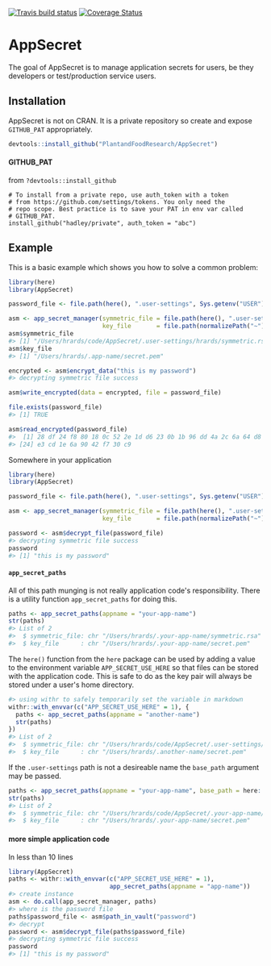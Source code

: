 
<!-- README.md is generated from README.Rmd. Please edit that file -->
[![Travis build status](https://travis-ci.com/PlantandFoodResearch/AppSecret.svg?token=Kpqpmk91fYg5k9hdqK3y&branch=master)](https://travis-ci.com/PlantandFoodResearch/AppSecret) [![Coverage Status](https://coveralls.io/repos/github/PlantandFoodResearch/AppSecret/badge.svg?branch=master&t=Z7xp1S)](https://coveralls.io/github/PlantandFoodResearch/AppSecret?branch=master)

AppSecret
=========

The goal of AppSecret is to manage application secrets for users, be they developers or test/production service users.

Installation
------------

AppSecret is not on CRAN. It is a private repository so create and expose `GITHUB_PAT` appropriately.

``` r
devtools::install_github("PlantandFoodResearch/AppSecret")
```

#### GITHUB\_PAT

from `?devtools::install_github`

    # To install from a private repo, use auth_token with a token
    # from https://github.com/settings/tokens. You only need the
    # repo scope. Best practice is to save your PAT in env var called
    # GITHUB_PAT.
    install_github("hadley/private", auth_token = "abc")

Example
-------

This is a basic example which shows you how to solve a common problem:

``` r
library(here)
library(AppSecret)

password_file <- file.path(here(), ".user-settings", Sys.getenv("USER"), "password")

asm <- app_secret_manager(symmetric_file = file.path(here(), ".user-settings", Sys.getenv("USER"), "symmetric.rsa"),
                          key_file       = file.path(normalizePath("~"), ".app-name", "secret.pem"))
asm$symmetric_file
#> [1] "/Users/hrards/code/AppSecret/.user-settings/hrards/symmetric.rsa"
asm$key_file
#> [1] "/Users/hrards/.app-name/secret.pem"

encrypted <- asm$encrypt_data("this is my password")
#> decrypting symmetric file success

asm$write_encrypted(data = encrypted, file = password_file)

file.exists(password_file)
#> [1] TRUE

asm$read_encrypted(password_file)
#>  [1] 28 df 24 f8 80 18 0c 52 2e 1d d6 23 0b 1b 96 dd 4a 2c 6a 64 d8 87 24
#> [24] e3 cd 1e 6a 90 42 f7 30 c9
```

Somewhere in your application

``` r
library(here)
library(AppSecret)

password_file <- file.path(here(), ".user-settings", Sys.getenv("USER"), "password")

asm <- app_secret_manager(symmetric_file = file.path(here(), ".user-settings", Sys.getenv("USER"), "symmetric.rsa"),
                          key_file       = file.path(normalizePath("~"), ".app-name", "secret.pem"))

password <- asm$decrypt_file(password_file)
#> decrypting symmetric file success
password
#> [1] "this is my password"
```

#### `app_secret_paths`

All of this path munging is not really application code's responsibility. There is a utility function `app_secret_paths` for doing this.

``` r
paths <- app_secret_paths(appname = "your-app-name")
str(paths)
#> List of 2
#>  $ symmetric_file: chr "/Users/hrards/.your-app-name/symmetric.rsa"
#>  $ key_file      : chr "/Users/hrards/.your-app-name/secret.pem"
```

The `here()` function from the `here` package can be used by adding a value to the environment variable `APP_SECRET_USE_HERE` so that files can be stored with the application code. This is safe to do as the key pair will always be stored under a user's home directory.

``` r
#> using withr to safely temporarily set the variable in markdown
withr::with_envvar(c("APP_SECRET_USE_HERE" = 1), {
  paths <- app_secret_paths(appname = "another-name")
  str(paths)
})
#> List of 2
#>  $ symmetric_file: chr "/Users/hrards/code/AppSecret/.user-settings/hrards/symmetric.rsa"
#>  $ key_file      : chr "/Users/hrards/.another-name/secret.pem"
```

If the `.user-settings` path is not a desireable name the `base_path` argument may be passed.

``` r
paths <- app_secret_paths(appname = "your-app-name", base_path = here::here())
str(paths)
#> List of 2
#>  $ symmetric_file: chr "/Users/hrards/code/AppSecret/.your-app-name/symmetric.rsa"
#>  $ key_file      : chr "/Users/hrards/.your-app-name/secret.pem"
```

#### more simple application code

In less than 10 lines

``` r
library(AppSecret)
paths <- withr::with_envvar(c("APP_SECRET_USE_HERE" = 1),
                            app_secret_paths(appname = "app-name"))
#> create instance
asm <- do.call(app_secret_manager, paths)
#> where is the password file
paths$password_file <- asm$path_in_vault("password")
#> decrypt
password <- asm$decrypt_file(paths$password_file)
#> decrypting symmetric file success
password
#> [1] "this is my password"
```

